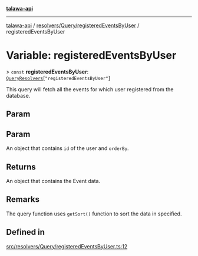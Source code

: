 [**talawa-api**](../../../../README.md)

***

[talawa-api](../../../../modules.md) / [resolvers/Query/registeredEventsByUser](../README.md) / registeredEventsByUser

# Variable: registeredEventsByUser

\> `const` **registeredEventsByUser**: [`QueryResolvers`](../../../../types/generatedGraphQLTypes/type-aliases/QueryResolvers.md)\[`"registeredEventsByUser"`\]

This query will fetch all the events for which user registered from the database.

## Param

## Param

An object that contains `id` of the user and `orderBy`.

## Returns

An object that contains the Event data.

## Remarks

The query function uses `getSort()` function to sort the data in specified.

## Defined in

[src/resolvers/Query/registeredEventsByUser.ts:12](https://github.com/PalisadoesFoundation/talawa-api/blob/6bd0fecc1032af2aa70d925c85724d9fec2350f9/src/resolvers/Query/registeredEventsByUser.ts#L12)
